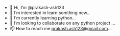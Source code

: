 - 👋 Hi, I’m @prakash-ash123
- 👀 I’m interested in learn somthing new...  
- 🌱 I’m currently learning python...
- 💞️ I’m looking to collaborate on any python project  ...
- 📫 How to reach me prakash.ash123@gmail.com...

<!---
prakash-ash123/prakash-ash123 is a ✨ special ✨ repository because its `README.md` (this file) appears on your GitHub profile.
You can click the Preview link to take a look at your changes.
--->
